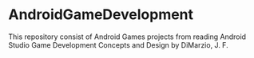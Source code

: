 # AndroidGameDevelopment

This repository consist of Android Games projects from reading Android Studio Game Development
Concepts and Design by DiMarzio, J. F. 




